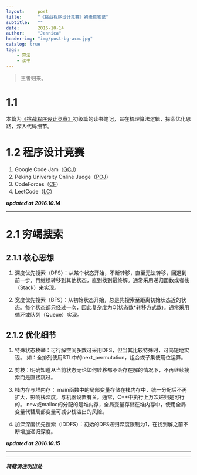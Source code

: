 ```yaml
---
layout:     post
title:      "《挑战程序设计竞赛》初级篇笔记"
subtitle:   ""
date:       2016-10-14
author:     "Jennica"
header-img: "img/post-bg-acm.jpg"
catalog: true
tags:
    - 算法
    - 读书
---
```


> 王者归来。

# 1.1 
本篇为[《挑战程序设计竞赛》][1]初级篇的读书笔记，旨在梳理算法逻辑，探索优化思路，深入代码细节。

# 1.2 程序设计竞赛
1. Google Code Jam（[GCJ][2]）
2. Peking University Online Judge（[POJ][4]）
3. CodeForces（[CF][3]）
4. LeetCode（[LC][5]）

***updated at 2016.10.14***

---

# 2.1 穷竭搜索

## 2.1.1 核心思想
1. 深度优先搜索（DFS）：从某个状态开始，不断转移，直至无法转移，回退到前一步，再继续转移到其他状态，直到找到最终解。通常采用递归函数或者栈（Stack）来实现。

2. 宽度优先搜索（BFS）：从初始状态开始，总是先搜索至距离初始状态近的状态。每个状态都只经过一次，因此复杂度为O(状态数*转移方式数)。通常采用循环或队列（Queue）实现。

## 2.1.2 优化细节
1. 特殊状态枚举：可行解空间多数可采用DFS，但当其比较特殊时，可简短地实现。
如：全排列使用STL中的next_permutation，组合或子集使用位运算。

2. 剪枝：明确知道从当前状态无论如何转移都不会存在解的情况下，不再继续搜索而是直接跳过。

3. 栈内存与堆内存：
main函数中的局部变量存储在栈内存中，统一分配后不再扩大，影响栈深度，与机器设置有关。通常，C++中执行上万次递归是可行的。
new或malloc的分配的是堆内存，全局变量存储在堆内存中，使用全局变量代替局部变量可减少栈溢出的风险。

4. 加深深度优先搜索（IDDFS）：初始的DFS递归深度限制为1，在找到解之前不断增加递归深度。

***updated at 2016.10.15***

---

---

***转载请注明出处***

[1]: https://book.douban.com/subject/24749842/
[2]: https://code.google.com/codejam
[3]: http://codeforces.com/
[4]: http://poj.org/
[5]: https://leetcode.com/

